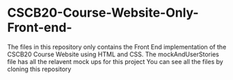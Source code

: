 # CSCB20-Course-Website-Only-Front-end-
The files in this repository only contains the Front End implementation of the CSCB20 Course Website using HTML and CSS.
The mockAndUserStories file has all the relavent mock ups for this project 
You can see all the files by cloning this repository
